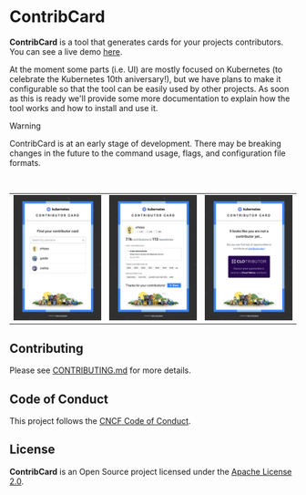 # ContribCard

**ContribCard** is a tool that generates cards for your projects contributors. You can see a live demo [here](https://contribcard.clotributor.dev).

At the moment some parts (i.e. UI) are mostly focused on Kubernetes (to celebrate the Kubernetes 10th aniversary!), but we have plans to make it configurable so that the tool can be easily used by other projects. As soon as this is ready we'll provide some more documentation to explain how the tool works and how to install and use it.

> [!WARNING]
> ContribCard is at an early stage of development. There may be breaking changes in the future to the command usage, flags, and configuration file formats.

<br/>
<table>
    <tr>
        <td width="33%"><img src="docs/screenshots/contribcard1.png?raw=true"></td>
        <td width="33%"><img src="docs/screenshots/contribcard2.png?raw=true"></td>
        <td width="33%"><img src="docs/screenshots/contribcard3.png?raw=true"></td>
    </tr>
</table>

## Contributing

Please see [CONTRIBUTING.md](./CONTRIBUTING.md) for more details.

## Code of Conduct

This project follows the [CNCF Code of Conduct](https://github.com/cncf/foundation/blob/master/code-of-conduct.md).

## License

**ContribCard** is an Open Source project licensed under the [Apache License 2.0](https://www.apache.org/licenses/LICENSE-2.0).
